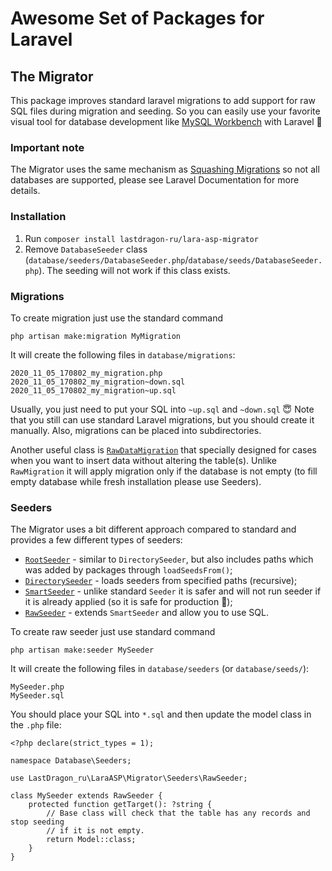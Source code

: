 # Awesome Set of Packages for Laravel

## The Migrator

This package improves standard laravel migrations to add support for raw SQL files during migration and seeding. So you can easily use your favorite visual tool for database development like [MySQL Workbench](https://www.mysql.com/products/workbench/) with Laravel 🥳 

### Important note

The Migrator uses the same mechanism as [Squashing Migrations](https://laravel.com/docs/8.x/migrations#squashing-migrations) so not all databases are supported, please see Laravel Documentation for more details.


### Installation

1. Run `composer install lastdragon-ru/lara-asp-migrator`
1. Remove `DatabaseSeeder` class (`database/seeders/DatabaseSeeder.php`/`database/seeds/DatabaseSeeder.php`). The seeding will not work if this class exists.

### Migrations

To create migration just use the standard command

```
php artisan make:migration MyMigration
```

It will create the following files in `database/migrations`:
```
2020_11_05_170802_my_migration.php
2020_11_05_170802_my_migration~down.sql
2020_11_05_170802_my_migration~up.sql
```

Usually, you just need to put your SQL into `~up.sql` and `~down.sql` 😇 Note that you still can use standard Laravel migrations, but you should create it manually. Also, migrations can be placed into subdirectories.

Another useful class is [`RawDataMigration`](./src/Migrations/RawDataMigration.php) that specially designed for cases when you want to insert data without altering the table(s). Unlike `RawMigration` it will apply migration only if the database is not empty (to fill empty database while fresh installation please use Seeders).

### Seeders

The Migrator uses a bit different approach compared to standard and provides a few different types of seeders:

- [`RootSeeder`](./src/Seeders/RootSeeder.php) - similar to `DirectorySeeder`, but also includes paths which was added by packages through `loadSeedsFrom()`;
- [`DirectorySeeder`](./src/Seeders/DirectorySeeder.php) - loads seeders from specified paths (recursive);
- [`SmartSeeder`](./src/Seeders/SmartSeeder.php) - unlike standard `Seeder` it is safer and will not run seeder if it is already applied (so it is safe for production 🤩);
- [`RawSeeder`](./src/Seeders/RawSeeder.php) - extends `SmartSeeder` and allow you to use SQL.

To create raw seeder just use standard command

```
php artisan make:seeder MySeeder
```


It will create the following files in `database/seeders` (or `database/seeds/`):

```
MySeeder.php
MySeeder.sql
```


You should place your SQL into `*.sql` and then update the model class in the `.php` file:

```
<?php declare(strict_types = 1);

namespace Database\Seeders;

use LastDragon_ru\LaraASP\Migrator\Seeders\RawSeeder;

class MySeeder extends RawSeeder {
    protected function getTarget(): ?string {
        // Base class will check that the table has any records and stop seeding
        // if it is not empty.
        return Model::class;
    }
}
```
